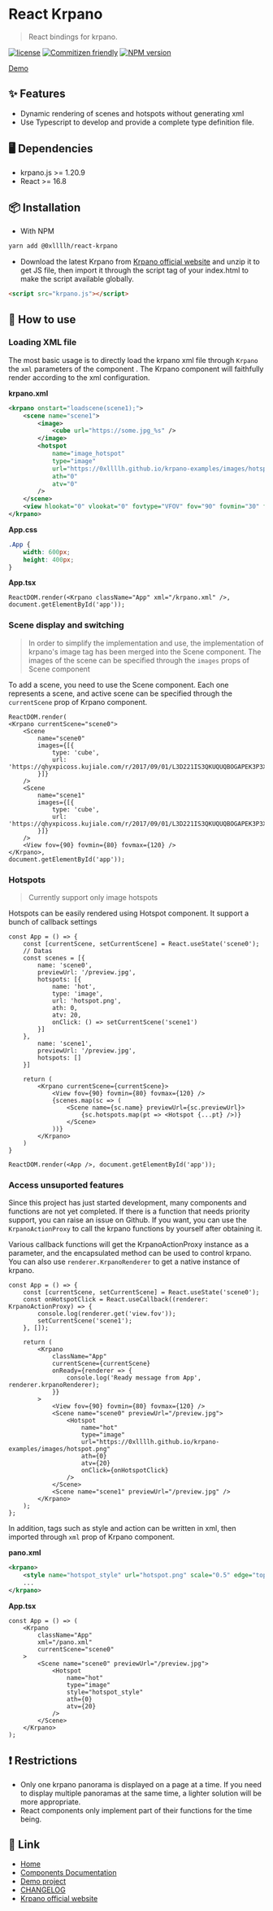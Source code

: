 # React Krpano
> React bindings for krpano.


[![license](https://img.shields.io/badge/license-MIT-blue.svg)](https://github.com/0xLLLLH/react-krpano/blob/main/LICENSE)
[![Commitizen friendly](https://img.shields.io/badge/commitizen-friendly-brightgreen.svg)](http://commitizen.github.io/cz-cli/)
[![NPM version][npm-image]][npm-url]

[npm-image]: https://img.shields.io/npm/v/@0xllllh/react-krpano?style=flat-square
[npm-url]: https://www.npmjs.com/package/@0xllllh/react-krpano

[Demo](https://0xllllh.github.io/react-krpano-examples)
## ✨ Features
* Dynamic rendering of scenes and hotspots without generating xml
* Use Typescript to develop and provide a complete type definition file.

## 🖥 Dependencies

* krpano.js >= 1.20.9
* React >= 16.8

## 📦 Installation

* With NPM
``` bash
yarn add @0xllllh/react-krpano
```
* Download the latest Krpano from [Krpano official website](https://krpano.com/download/) and unzip it to get JS file, then import it through the script tag of your index.html to make the script available globally.
```html
<script src="krpano.js"></script>
```

## 🔨 How to use
### Loading XML file
The most basic usage is to directly load the krpano xml file through `Krpano` the `xml` parameters of the component . The Krpano component will faithfully render according to the xml configuration.

**krpano.xml**
```xml
<krpano onstart="loadscene(scene1);">
    <scene name="scene1">
        <image>
            <cube url="https://some.jpg_%s" />
        </image>
        <hotspot
            name="image_hotspot"
            type="image"
            url="https://0xllllh.github.io/krpano-examples/images/hotspot.png"
            ath="0"
            atv="0"
        />
    </scene>
    <view hlookat="0" vlookat="0" fovtype="VFOV" fov="90" fovmin="30" fovmax="150" />
</krpano>
```

**App.css**
``` css
.App {
    width: 600px;
    height: 400px;
}
```

**App.tsx**
``` tsx
ReactDOM.render(<Krpano className="App" xml="/krpano.xml" />, document.getElementById('app'));
```

### Scene display and switching
> In order to simplify the implementation and use, the implementation of krpano's image tag has been merged into the Scene component. The images of the scene can be specified through the `images` props of Scene component

To add a scene, you need to use the Scene component. Each one represents a scene, and active scene can be specified through the `currentScene` prop of Krpano component.

```tsx
ReactDOM.render(
<Krpano currentScene="scene0">
    <Scene
        name="scene0"
        images={[{
            type: 'cube',
            url: 'https://qhyxpicoss.kujiale.com/r/2017/09/01/L3D221IS3QKUQUQBOGAPEK3P3XU888_7500x1250.jpg_%s',
        }]}
    />
    <Scene
        name="scene1"
        images={[{
            type: 'cube',
            url: 'https://qhyxpicoss.kujiale.com/r/2017/09/01/L3D221IS3QKUQUQBOGAPEK3P3XU888_7500x1250.jpg_%s',
        }]}
    />
    <View fov={90} fovmin={80} fovmax={120} />
</Krpano>,
document.getElementById('app'));
```

### Hotspots

> Currently support only image hotspots

Hotspots can be easily rendered using Hotspot component. It support a bunch of callback settings

```tsx
const App = () => {
    const [currentScene, setCurrentScene] = React.useState('scene0');
    // Datas
    const scenes = [{
        name: 'scene0',
        previewUrl: '/preview.jpg',
        hotspots: [{
            name: 'hot',
            type: 'image',
            url: 'hotspot.png',
            ath: 0,
            atv: 20,
            onClick: () => setCurrentScene('scene1')
        }]
    },
        name: 'scene1',
        previewUrl: '/preview.jpg',
        hotspots: []
    }]

    return (
        <Krpano currentScene={currentScene}>
            <View fov={90} fovmin={80} fovmax={120} />
            {scenes.map(sc => (
                <Scene name={sc.name} previewUrl={sc.previewUrl}>
                    {sc.hotspots.map(pt => <Hotspot {...pt} />)}
                </Scene>
            ))}
        </Krpano>
    )
}

ReactDOM.render(<App />, document.getElementById('app'));
```

### Access unsuported features
Since this project has just started development, many components and functions are not yet completed. If there is a function that needs priority support, you can raise an issue on Github. If you want, you can use the `KrpanoActionProxy` to call the krpano functions by yourself after obtaining it.

Various callback functions will get the KrpanoActionProxy instance as a parameter, and the encapsulated method can be used to control krpano. You can also use `renderer.KrpanoRenderer` to get a native instance of krpano.
```tsx
const App = () => {
    const [currentScene, setCurrentScene] = React.useState('scene0');
    const onHotspotClick = React.useCallback((renderer: KrpanoActionProxy) => {
        console.log(renderer.get('view.fov'));
        setCurrentScene('scene1');
    }, []);

    return (
        <Krpano
            className="App"
            currentScene={currentScene}
            onReady={renderer => {
                console.log('Ready message from App', renderer.krpanoRenderer);
            }}
        >
            <View fov={90} fovmin={80} fovmax={120} />
            <Scene name="scene0" previewUrl="/preview.jpg">
                <Hotspot
                    name="hot"
                    type="image"
                    url="https://0xllllh.github.io/krpano-examples/images/hotspot.png"
                    ath={0}
                    atv={20}
                    onClick={onHotspotClick}
                />
            </Scene>
            <Scene name="scene1" previewUrl="/preview.jpg" />
        </Krpano>
    );
};
```

In addition, tags such as style and action can be written in xml, then imported through `xml` prop of Krpano component.

**pano.xml**
```xml
<krpano>
    <style name="hotspot_style" url="hotspot.png" scale="0.5" edge="top" distorted="true" onover="tween(scale,0.55);" onout="tween(scale,0.5);" />
    ...
</krpano>
```
**App.tsx**
```tsx
const App = () => (
    <Krpano
        className="App"
        xml="/pano.xml"
        currentScene="scene0"
    >
        <Scene name="scene0" previewUrl="/preview.jpg">
            <Hotspot
                name="hot"
                type="image"
                style="hotspot_style"
                ath={0}
                atv={20}
            />
        </Scene>
    </Krpano>
);
```
## ❗️ Restrictions

* Only one krpano panorama is displayed on a page at a time. If you need to display multiple panoramas at the same time, a lighter solution will be more appropriate.
* React components only implement part of their functions for the time being.

## 🔗 Link
* [Home](https://0xllllh.github.io/react-krpano/)
* [Components Documentation](https://0xllllh.github.io/react-krpano/#/components)
* [Demo project](https://github.com/0xLLLLH/react-krpano-examples)
* [CHANGELOG](/CHANGELOG.md)
* [Krpano official website](https://krpano.com/docu/xml/)
